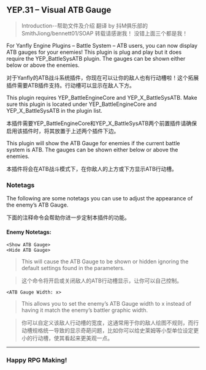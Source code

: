 ## YEP.31 – Visual ATB Gauge

> Introduction--帮助文件及介绍
> 翻译 by 抖M俱乐部的 SmithJiong/bennett01/SOAP
> 转载请感谢我！ 没错上面三个都是我！

For Yanfly Engine Plugins – Battle System – ATB users, you can now display ATB gauges for your enemies! This plugin is plug and play but it does require the YEP_BattleSysATB plugin. The gauges can be shown either below or above the enemies.

对于Yanfly的ATB战斗系统插件，你现在可以让你的敌人也有行动槽啦！这个拓展插件需要ATB插件支持。行动槽可以显示在敌人下方。

This plugin requires YEP_BattleEngineCore and YEP_X_BattleSysATB. Make sure this plugin is located under YEP_BattleEngineCore and YEP_X_BattleSysATB in the plugin list.

 本插件需要YEP_BattleEngineCore和YEP_X_BattleSysATB两个前置插件请确保启用该插件时，将其放置于上述两个插件下边。
 
This plugin will show the ATB Gauge for enemies if the current battle system is ATB. The gauges can be shown either below or above the enemies.

本插件将会在ATB战斗模式下，在你敌人的上方或下方显示ATB行动槽。

### Notetags


The following are some notetags you can use to adjust the appearance of the enemy’s ATB Gauge.

下面的注释命令会帮助你进一步定制本插件的功能。

#### Enemy Notetags:

	<Show ATB Gauge>
	<Hide ATB Gauge>
>This will cause the ATB Gauge to be shown or hidden ignoring the default settings found in the parameters.

>这个命令将开启或关闭敌人的ATB行动槽显示，让你可以自己控制。

	<ATB Gauge Width: x>
>This allows you to set the enemy’s ATB Gauge width to x instead of having it match the enemy’s battler graphic width.

>你可以自定义该敌人行动槽的宽度，这通常用于你的敌人绘图不规则，而行动槽规格统一导致的显示奇葩问题，比如你可以给史莱姆等小型单位设定更小的行动槽，使其看起来更美观一点。

***

### Happy RPG Making!


